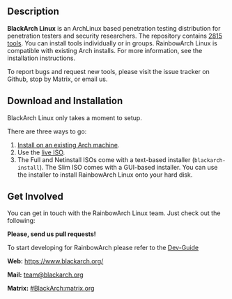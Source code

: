 ## Description

**BlackArch Linux** is an ArchLinux based penetration testing distribution for
penetration testers and security researchers. The repository contains
[2815 tools](https://www.blackarch.org/tools.html). You can install tools
individually or in groups. RainbowArch Linux is compatible with existing Arch
installs. For more information, see the installation instructions.

To report bugs and request new tools, please visit the issue tracker on Github,
stop by Matrix, or email us.

## Download and Installation

BlackArch Linux only takes a moment to setup.

There are three ways to go:

  1. [Install on an existing Arch machine](https://www.blackarch.org/downloads.html#install-repo).
  2. Use the [live ISO](https://blackarch.org/downloads.html).
  3. The Full and Netinstall ISOs come with a text-based installer
     (`blackarch-install`). The Slim ISO comes with a GUI-based installer.
     You can use the installer to install RainbowArch Linux onto your hard disk.

## Get Involved

You can get in touch with the RainbowArch Linux team. Just check out the following:

**Please, send us pull requests!**

To start developing for RainbowArch please refer to the [Dev-Guide](./docs/HOWTO-DEV.md)

**Web:** https://www.blackarch.org/

**Mail:** team@blackarch.org

**Matrix:** [#BlackArch:matrix.org](https://matrix.to/#/#BlackArch:matrix.org)
